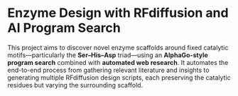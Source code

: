 # Enzyme Design with RFdiffusion and AI Program Search

This project aims to discover novel enzyme scaffolds around fixed catalytic motifs—particularly the **Ser–His–Asp** triad—using an **AlphaGo-style program search** combined with **automated web research**. It automates the end-to-end process from gathering relevant literature and insights to generating multiple RFdiffusion design scripts, each preserving the catalytic residues but varying the surrounding scaffold.
